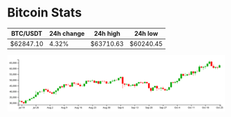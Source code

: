 # Bitcoin Stats

BTC/USDT|24h change|24h high|24h low|
|---|---|---|---|
|$62847.10|4.32%|$63710.63|$60240.45|

<img src="./chart.svg">

